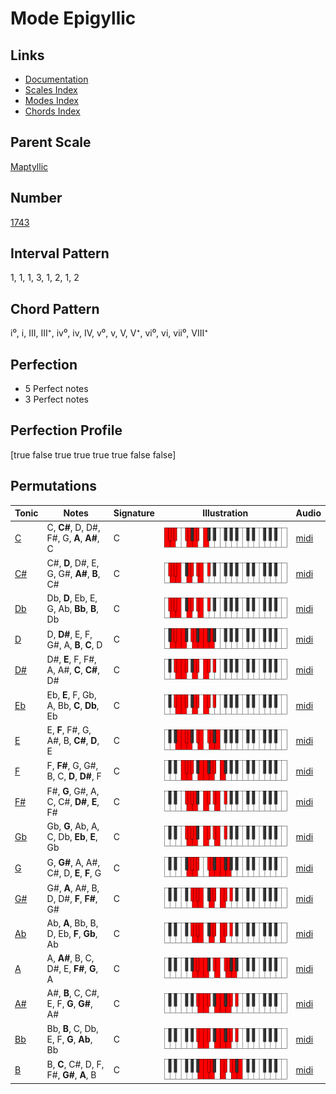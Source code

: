 # Mode Epigyllic

## Links

- [Documentation](index.md)
- [Scales Index](Scales.md)
- [Modes Index](Modes.md)
- [Chords Index](Chords.md)

## Parent Scale

[Maptyllic](ScaleMaptyllic.md)

## Number

[1743](https://ianring.com/musictheory/scales/1743)

## Interval Pattern

1, 1, 1, 3, 1, 2, 1, 2

## Chord Pattern

i⁰, i, III, III⁺, iv⁰, iv, IV, v⁰, v, V, V⁺, vi⁰, vi, vii⁰, VIII⁺

## Perfection

- 5 Perfect notes
- 3 Perfect notes

## Perfection Profile

[true false true true true true false false]

## Permutations

| Tonic | Notes | Signature | Illustration | Audio |
|-------|-------|-----------|--------------|-------|
| [C](ModeCNaturalEpigyllic.md) | C, **C#**, D, D#, F#, G, **A**, **A#**, C | C | ![CNaturalEpigyllic](ModeCNaturalEpigyllic.png) | [midi](https://github.com/edipermadi/music/blob/main/docs/ModeCNaturalEpigyllic.mid?raw=true) |
| [C#](ModeCSharpEpigyllic.md) | C#, **D**, D#, E, G, G#, **A#**, **B**, C# | C | ![CSharpEpigyllic](ModeCSharpEpigyllic.png) | [midi](https://github.com/edipermadi/music/blob/main/docs/ModeCSharpEpigyllic.mid?raw=true) |
| [Db](ModeDFlatEpigyllic.md) | Db, **D**, Eb, E, G, Ab, **Bb**, **B**, Db | C | ![DFlatEpigyllic](ModeDFlatEpigyllic.png) | [midi](https://github.com/edipermadi/music/blob/main/docs/ModeDFlatEpigyllic.mid?raw=true) |
| [D](ModeDNaturalEpigyllic.md) | D, **D#**, E, F, G#, A, **B**, **C**, D | C | ![DNaturalEpigyllic](ModeDNaturalEpigyllic.png) | [midi](https://github.com/edipermadi/music/blob/main/docs/ModeDNaturalEpigyllic.mid?raw=true) |
| [D#](ModeDSharpEpigyllic.md) | D#, **E**, F, F#, A, A#, **C**, **C#**, D# | C | ![DSharpEpigyllic](ModeDSharpEpigyllic.png) | [midi](https://github.com/edipermadi/music/blob/main/docs/ModeDSharpEpigyllic.mid?raw=true) |
| [Eb](ModeEFlatEpigyllic.md) | Eb, **E**, F, Gb, A, Bb, **C**, **Db**, Eb | C | ![EFlatEpigyllic](ModeEFlatEpigyllic.png) | [midi](https://github.com/edipermadi/music/blob/main/docs/ModeEFlatEpigyllic.mid?raw=true) |
| [E](ModeENaturalEpigyllic.md) | E, **F**, F#, G, A#, B, **C#**, **D**, E | C | ![ENaturalEpigyllic](ModeENaturalEpigyllic.png) | [midi](https://github.com/edipermadi/music/blob/main/docs/ModeENaturalEpigyllic.mid?raw=true) |
| [F](ModeFNaturalEpigyllic.md) | F, **F#**, G, G#, B, C, **D**, **D#**, F | C | ![FNaturalEpigyllic](ModeFNaturalEpigyllic.png) | [midi](https://github.com/edipermadi/music/blob/main/docs/ModeFNaturalEpigyllic.mid?raw=true) |
| [F#](ModeFSharpEpigyllic.md) | F#, **G**, G#, A, C, C#, **D#**, **E**, F# | C | ![FSharpEpigyllic](ModeFSharpEpigyllic.png) | [midi](https://github.com/edipermadi/music/blob/main/docs/ModeFSharpEpigyllic.mid?raw=true) |
| [Gb](ModeGFlatEpigyllic.md) | Gb, **G**, Ab, A, C, Db, **Eb**, **E**, Gb | C | ![GFlatEpigyllic](ModeGFlatEpigyllic.png) | [midi](https://github.com/edipermadi/music/blob/main/docs/ModeGFlatEpigyllic.mid?raw=true) |
| [G](ModeGNaturalEpigyllic.md) | G, **G#**, A, A#, C#, D, **E**, **F**, G | C | ![GNaturalEpigyllic](ModeGNaturalEpigyllic.png) | [midi](https://github.com/edipermadi/music/blob/main/docs/ModeGNaturalEpigyllic.mid?raw=true) |
| [G#](ModeGSharpEpigyllic.md) | G#, **A**, A#, B, D, D#, **F**, **F#**, G# | C | ![GSharpEpigyllic](ModeGSharpEpigyllic.png) | [midi](https://github.com/edipermadi/music/blob/main/docs/ModeGSharpEpigyllic.mid?raw=true) |
| [Ab](ModeAFlatEpigyllic.md) | Ab, **A**, Bb, B, D, Eb, **F**, **Gb**, Ab | C | ![AFlatEpigyllic](ModeAFlatEpigyllic.png) | [midi](https://github.com/edipermadi/music/blob/main/docs/ModeAFlatEpigyllic.mid?raw=true) |
| [A](ModeANaturalEpigyllic.md) | A, **A#**, B, C, D#, E, **F#**, **G**, A | C | ![ANaturalEpigyllic](ModeANaturalEpigyllic.png) | [midi](https://github.com/edipermadi/music/blob/main/docs/ModeANaturalEpigyllic.mid?raw=true) |
| [A#](ModeASharpEpigyllic.md) | A#, **B**, C, C#, E, F, **G**, **G#**, A# | C | ![ASharpEpigyllic](ModeASharpEpigyllic.png) | [midi](https://github.com/edipermadi/music/blob/main/docs/ModeASharpEpigyllic.mid?raw=true) |
| [Bb](ModeBFlatEpigyllic.md) | Bb, **B**, C, Db, E, F, **G**, **Ab**, Bb | C | ![BFlatEpigyllic](ModeBFlatEpigyllic.png) | [midi](https://github.com/edipermadi/music/blob/main/docs/ModeBFlatEpigyllic.mid?raw=true) |
| [B](ModeBNaturalEpigyllic.md) | B, **C**, C#, D, F, F#, **G#**, **A**, B | C | ![BNaturalEpigyllic](ModeBNaturalEpigyllic.png) | [midi](https://github.com/edipermadi/music/blob/main/docs/ModeBNaturalEpigyllic.mid?raw=true) |
